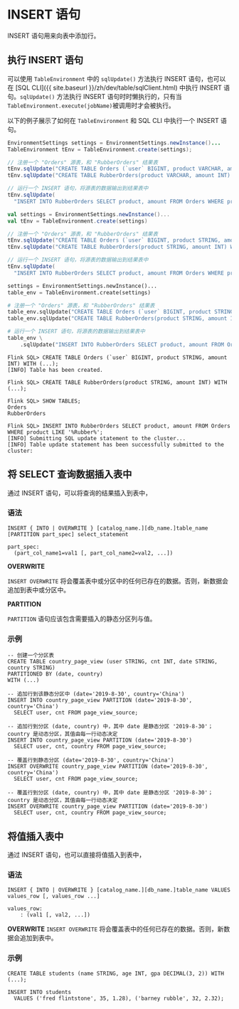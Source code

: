 # INSERT 语句

INSERT 语句用来向表中添加行。

## 执行 INSERT 语句

可以使用 `TableEnvironment` 中的 `sqlUpdate()` 方法执行 INSERT 语句，也可以在 [SQL CLI]({{ site.baseurl }}/zh/dev/table/sqlClient.html) 中执行 INSERT 语句。`sqlUpdate()` 方法执行 INSERT 语句时时懒执行的，只有当`TableEnvironment.execute(jobName)`被调用时才会被执行。

以下的例子展示了如何在 `TableEnvironment` 和  SQL CLI 中执行一个 INSERT 语句。

```java
EnvironmentSettings settings = EnvironmentSettings.newInstance()...
TableEnvironment tEnv = TableEnvironment.create(settings);

// 注册一个 "Orders" 源表，和 "RubberOrders" 结果表
tEnv.sqlUpdate("CREATE TABLE Orders (`user` BIGINT, product VARCHAR, amount INT) WITH (...)");
tEnv.sqlUpdate("CREATE TABLE RubberOrders(product VARCHAR, amount INT) WITH (...)");

// 运行一个 INSERT 语句，将源表的数据输出到结果表中
tEnv.sqlUpdate(
  "INSERT INTO RubberOrders SELECT product, amount FROM Orders WHERE product LIKE '%Rubber%'");
```

```scala
val settings = EnvironmentSettings.newInstance()...
val tEnv = TableEnvironment.create(settings)

// 注册一个 "Orders" 源表，和 "RubberOrders" 结果表
tEnv.sqlUpdate("CREATE TABLE Orders (`user` BIGINT, product STRING, amount INT) WITH (...)")
tEnv.sqlUpdate("CREATE TABLE RubberOrders(product STRING, amount INT) WITH (...)")

// 运行一个 INSERT 语句，将源表的数据输出到结果表中
tEnv.sqlUpdate(
  "INSERT INTO RubberOrders SELECT product, amount FROM Orders WHERE product LIKE '%Rubber%'")
```


```python
settings = EnvironmentSettings.newInstance()...
table_env = TableEnvironment.create(settings)

# 注册一个 "Orders" 源表，和 "RubberOrders" 结果表
table_env.sqlUpdate("CREATE TABLE Orders (`user` BIGINT, product STRING, amount INT) WITH (...)")
table_env.sqlUpdate("CREATE TABLE RubberOrders(product STRING, amount INT) WITH (...)")

# 运行一个 INSERT 语句，将源表的数据输出到结果表中
table_env \
    .sqlUpdate("INSERT INTO RubberOrders SELECT product, amount FROM Orders WHERE product LIKE '%Rubber%'")
```

```sqlite-psql
Flink SQL> CREATE TABLE Orders (`user` BIGINT, product STRING, amount INT) WITH (...);
[INFO] Table has been created.

Flink SQL> CREATE TABLE RubberOrders(product STRING, amount INT) WITH (...);

Flink SQL> SHOW TABLES;
Orders
RubberOrders

Flink SQL> INSERT INTO RubberOrders SELECT product, amount FROM Orders WHERE product LIKE '%Rubber%';
[INFO] Submitting SQL update statement to the cluster...
[INFO] Table update statement has been successfully submitted to the cluster:
```

## 将 SELECT 查询数据插入表中

通过 INSERT 语句，可以将查询的结果插入到表中，

### 语法

```sqlite-psql
INSERT { INTO | OVERWRITE } [catalog_name.][db_name.]table_name [PARTITION part_spec] select_statement

part_spec:
  (part_col_name1=val1 [, part_col_name2=val2, ...]) 
```

**OVERWRITE**

`INSERT OVERWRITE` 将会覆盖表中或分区中的任何已存在的数据。否则，新数据会追加到表中或分区中。

**PARTITION**

`PARTITION` 语句应该包含需要插入的静态分区列与值。

### 示例

```sqlite-psql
-- 创建一个分区表
CREATE TABLE country_page_view (user STRING, cnt INT, date STRING, country STRING)
PARTITIONED BY (date, country)
WITH (...)

-- 追加行到该静态分区中 (date='2019-8-30', country='China')
INSERT INTO country_page_view PARTITION (date='2019-8-30', country='China')
  SELECT user, cnt FROM page_view_source;

-- 追加行到分区 (date, country) 中，其中 date 是静态分区 '2019-8-30'；country 是动态分区，其值由每一行动态决定
INSERT INTO country_page_view PARTITION (date='2019-8-30')
  SELECT user, cnt, country FROM page_view_source;

-- 覆盖行到静态分区 (date='2019-8-30', country='China')
INSERT OVERWRITE country_page_view PARTITION (date='2019-8-30', country='China')
  SELECT user, cnt FROM page_view_source;

-- 覆盖行到分区 (date, country) 中，其中 date 是静态分区 '2019-8-30'；country 是动态分区，其值由每一行动态决定
INSERT OVERWRITE country_page_view PARTITION (date='2019-8-30')
  SELECT user, cnt, country FROM page_view_source;
```

## 将值插入表中

通过 INSERT 语句，也可以直接将值插入到表中，

### 语法

```sqlite-psql
INSERT { INTO | OVERWRITE } [catalog_name.][db_name.]table_name VALUES values_row [, values_row ...]

values_row:
    : (val1 [, val2, ...])
```

**OVERWRITE**
`INSERT OVERWRITE` 将会覆盖表中的任何已存在的数据。否则，新数据会追加到表中。

### 示例

```sqlite-psql
CREATE TABLE students (name STRING, age INT, gpa DECIMAL(3, 2)) WITH (...);

INSERT INTO students
  VALUES ('fred flintstone', 35, 1.28), ('barney rubble', 32, 2.32);
```